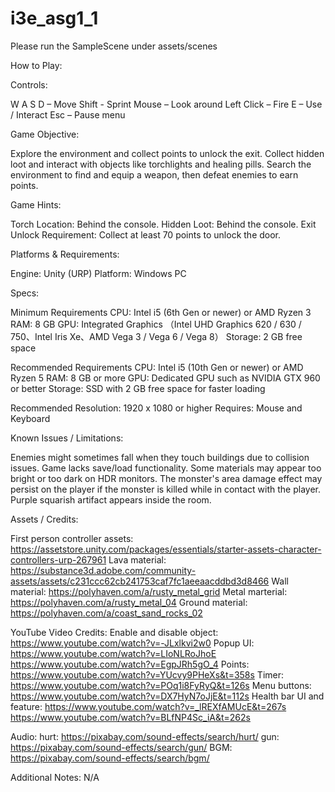 # i3e_asg1_1


Please run the SampleScene under assets/scenes



How to Play:

Controls:

W A S D – Move
Shift - Sprint
Mouse – Look around
Left Click – Fire
E – Use / Interact
Esc – Pause menu

Game Objective:

Explore the environment and collect points to unlock the exit.
Collect hidden loot and interact with objects like torchlights and healing pills.
Search the environment to find and equip a weapon, then defeat enemies to earn points.

Game Hints:

Torch Location: Behind the console.
Hidden Loot: Behind the console.
Exit Unlock Requirement: Collect at least 70 points to unlock the door.

Platforms & Requirements:

Engine: Unity (URP)
Platform: Windows PC

Specs:

Minimum Requirements
CPU: Intel i5 (6th Gen or newer) or AMD Ryzen 3
RAM: 8 GB
GPU: Integrated Graphics
（Intel UHD Graphics 620 / 630 / 750、Intel Iris Xe、AMD Vega 3 / Vega 6 / Vega 8）
Storage: 2 GB free space

Recommended Requirements
CPU: Intel i5 (10th Gen or newer) or AMD Ryzen 5
RAM: 8 GB or more
GPU: Dedicated GPU such as NVIDIA GTX 960 or better
Storage: SSD with 2 GB free space for faster loading

Recommended Resolution: 1920 x 1080 or higher
Requires: Mouse and Keyboard

Known Issues / Limitations:

Enemies might sometimes fall when they touch buildings due to collision issues.
Game lacks save/load functionality.
Some materials may appear too bright or too dark on HDR monitors.
The monster's area damage effect may persist on the player if the monster is killed while in contact with the player.
Purple squarish artifact appears inside the room.

Assets / Credits:

First person controller assets: https://assetstore.unity.com/packages/essentials/starter-assets-character-controllers-urp-267961
Lava material: https://substance3d.adobe.com/community-assets/assets/c231ccc62cb241753caf7fc1aeeaacddbd3d8466
Wall material: https://polyhaven.com/a/rusty_metal_grid
Metal marterial: https://polyhaven.com/a/rusty_metal_04
Ground material: https://polyhaven.com/a/coast_sand_rocks_02

YouTube Video Credits:
Enable and disable object: https://www.youtube.com/watch?v=-JLxlkvi2w0
Popup UI: https://www.youtube.com/watch?v=LIoNLRoJhoE
        https://www.youtube.com/watch?v=EgpJRh5gO_4
Points: https://www.youtube.com/watch?v=YUcvy9PHeXs&t=358s
Timer: https://www.youtube.com/watch?v=POq1i8FyRyQ&t=126s
Menu buttons: https://www.youtube.com/watch?v=DX7HyN7oJjE&t=112s
Health bar UI and feature: https://www.youtube.com/watch?v=_lREXfAMUcE&t=267s
                        https://www.youtube.com/watch?v=BLfNP4Sc_iA&t=262s

Audio:
hurt: https://pixabay.com/sound-effects/search/hurt/
gun: https://pixabay.com/sound-effects/search/gun/
BGM: https://pixabay.com/sound-effects/search/bgm/

Additional Notes:
N/A



